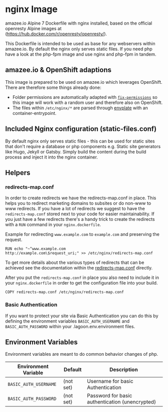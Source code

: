 # nginx Image
amazee.io Alpine 7 Dockerfile with nginx installed, based on the official openresty Alpine images at (https://hub.docker.com/r/openresty/openresty/).

This Dockerfile is intended to be used as base for any webservers within amazee.io. By default the nginx only serves static files. If you need php have a look at the php-fpm image and use nginx and php-fpm in tandem.

## amazee.io & OpenShift adaptions
This image is prepared to be used on amazee.io which leverages OpenShift. There are therefore some things already done:

- Folder permissions are automatically adapted with [`fix-permissions`](https://github.com/sclorg/s2i-base-container/blob/master/core/root/usr/bin/fix-permissions) so this image will work with a random user and therefore also on OpenShift.
- The files within `/etc/nginx/*` are parsed through [envplate](https://github.com/kreuzwerker/envplate) with an container-entrypoint.

## Included Nginx configuration (static-files.conf)
By default nginx only serves static files - this can be used for static sites that don't require a database or php components e.g. Static site generators like Hugo, Jekyll or Gatsby. Simply build the content during the build process and inject it into the nginx container.

## Helpers
### redirects-map.conf
In order to create redirects we have the redirects-map.conf in place. This helps you to redirect marketing domains to subsites or do non-www to www redirects.
If you have a lot of redirects we suggest to have the `redirects-map.conf` stored next to your code for easier maintainability.
If you just have a few redirects there's a handy trick to create the redirects with a `RUN` command in your `nginx.dockerfile`.


Example for redirecting `www.example.com` to `example.com` and preserving the request.

```
RUN echo "~^www.example.com           http://example.com\$request_uri;" >> /etc/nginx/redirects-map.conf

```

To get more details about the various types of redirects that can be achieved see the documentation within the [redirects-map.conf](https://github.com/amazeeio/lagoon/blob/master/images/nginx/redirects-map.conf) directly.

After you put the `redirects-map.conf` in place you also need to include it in your `nginx.dockerfile` in order to get
the configuration file into your build.

```
COPY redirects-map.conf /etc/nginx/redirects-map.conf
```

### Basic Authentication
If you want to protect your site via Basic Authentication you can do this by defining the environment variables `BASIC_AUTH_USERNAME` and `BASIC_AUTH_PASSWORD` within your .lagoon.env.environment files.


## Environment Variables
Environment variables are meant to do common behavior changes of php.

| Environment Variable              | Default   | Description                                    |
| --------------------------------- | --------- | ---------------------------------------------- |
| `BASIC_AUTH_USERNAME`             | (not set) | Username for basic Authentication              |
| `BASIC_AUTH_PASSWORD`             | (not set) | Password for basic authentication (unencrypted)|
